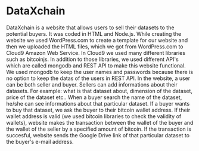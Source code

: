   # DataXchain
  DataXchain is a website that allows users to sell their datasets to the potential buyers. It was coded in HTML and Node.js. While creating the website we used WordPress.com to create a template for our website and then we uploaded the HTML files, which we got from WordPress.com to Cloud9 Amazon Web Service. In Cloud9 we used many different libraries such as bitcoinjs. In addition to those libraries, we used different API's which are called mongodb and REST API to make this website functional. We used mongodb to keep the user names and passwords because there is no option to keep the datas of the users in REST API. 
  In the website, a user can be both seller and buyer. Sellers can add informations about their datasets. For example: what is that dataset about, dimension of the dataset, price of the dataset etc.. When a buyer search the name of the dataset, he/she can see informations about that particular dataset. If a buyer wants to buy that dataset, we ask the buyer to their bitcoin wallet address. If their wallet address is valid (we used bitcoin libraries to check the validity of wallets), website makes the transaction between the wallet of the buyer and the wallet of the seller by a specified amount of bitcoin. If the transaction is succesful, website sends the Google Drive link of that particular dataset to the buyer's e-mail address.   
